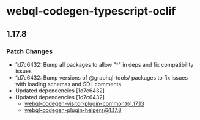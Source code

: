 # webql-codegen-typescript-oclif

## 1.17.8
### Patch Changes

- 1d7c6432: Bump all packages to allow "^" in deps and fix compatibility issues
- 1d7c6432: Bump versions of @graphql-tools/ packages to fix issues with loading schemas and SDL comments
- Updated dependencies [1d7c6432]
- Updated dependencies [1d7c6432]
  - webql-codegen-visitor-plugin-common@1.17.13
  - webql-codegen-plugin-helpers@1.17.8
